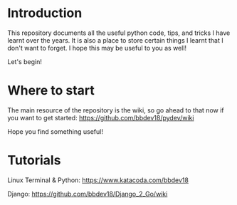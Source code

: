 # Introduction

This repository documents all the useful python code, tips, and tricks I have learnt over the years. It is also a place to store certain things I learnt that I don't want to forget. I hope this may be useful to you as well!

Let's begin!

# Where to start

The main resource of the repository is the wiki, so go ahead to that now if you want to get started: https://github.com/bbdev18/pydev/wiki

Hope you find something useful!

# Tutorials

Linux Terminal & Python:
https://www.katacoda.com/bbdev18

Django:
https://github.com/bbdev18/Django_2_Go/wiki



